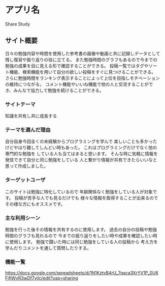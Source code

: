 # アプリ名
Share Study

## サイト概要
日々の勉強内容や時間を使用した参考書の画像や動画と共に記録しデータとして残し復習や振り返りの役に立てる。
また勉強時間のグラフもあるので今までの勉強の成果を目に見える形で確認することができる。
投稿一覧ではタグやソート機能、検索機能を用いて自分の欲しい投稿をすぐに見つけることができる。
さらに勉強時間をランキング表示することによって上位を目指しモチベーションの維持につながる。
コメント機能やいいね機能で他の人と交流することができ、みんなで協力して勉強を続けることができる。

### サイトテーマ
知識を共有し共に成長する

### テーマを選んだ理由
自分自身今回全くの未経験からプログラミングを学んで
楽しいことも多かったけどやはり難してしんどい時もあった。
これはプログラミングだけでなく他の専門的な勉強を
している人も当てはまると思います。
そんな時に気軽に情報を発信できて自分と同じ勉強をしている
人と繋がり情報が共有できたらいいなと思って作成しました。

### ターゲットユーザ
このサイトは勉強に特化しているので
年齢関係なく勉強をしている人が対象です。
投稿が苦手な人でも見るだけでも
様々な情報を取得することが出来るので
その様な方にもオススメです。


### 主な利用シーン
勉強を行った後その情報を共有するのに使用します。
過去の自分の投稿や勉強時間のグラフも見れるので
今までの振り返りをしたい時や成果を確認したい時に使用します。
勉強で躓いた時には同じ勉強をしている人の投稿から
考え方を学んだりコメントを通して質問したりする。

### 機能一覧
https://docs.google.com/spreadsheets/d/1N1KztvB4rU_7qaca3XrYV1P_0U6FjfIWvR3wDf7vjlc/edit?usp=sharing


